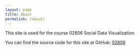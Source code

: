 ```yaml
---
layout: page
title: About
permalink: /about/
---
```


This site is used for the course 02806 Social Data Visualization.

You can find the source code for this site at GitHub:
[02806](https://github.com/AnneKDesler/socialdata2023)